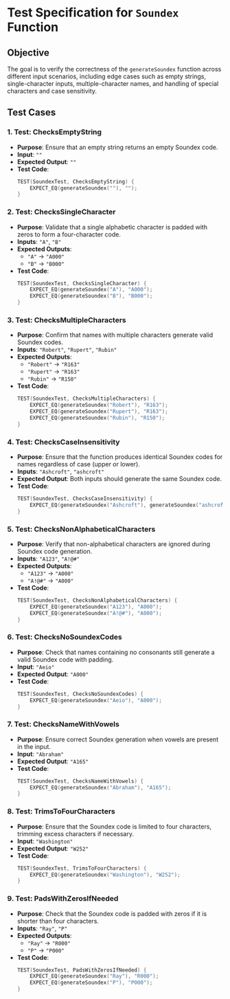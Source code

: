 # Test Specification for `Soundex` Function

## Objective
The goal is to verify the correctness of the `generateSoundex` function across different input scenarios, including edge cases such as empty strings, single-character inputs, multiple-character names, and handling of special characters and case sensitivity.

## Test Cases

### 1. **Test: ChecksEmptyString**
- **Purpose**: Ensure that an empty string returns an empty Soundex code.
- **Input**: `""`
- **Expected Output**: `""`
- **Test Code**:
    ```cpp
    TEST(SoundexTest, ChecksEmptyString) {
        EXPECT_EQ(generateSoundex(""), "");
    }
    ```

### 2. **Test: ChecksSingleCharacter**
- **Purpose**: Validate that a single alphabetic character is padded with zeros to form a four-character code.
- **Inputs**: `"A"`, `"B"`
- **Expected Outputs**:
  - `"A"` → `"A000"`
  - `"B"` → `"B000"`
- **Test Code**:
    ```cpp
    TEST(SoundexTest, ChecksSingleCharacter) {
        EXPECT_EQ(generateSoundex("A"), "A000");
        EXPECT_EQ(generateSoundex("B"), "B000");
    }
    ```

### 3. **Test: ChecksMultipleCharacters**
- **Purpose**: Confirm that names with multiple characters generate valid Soundex codes.
- **Inputs**: `"Robert"`, `"Rupert"`, `"Rubin"`
- **Expected Outputs**:
  - `"Robert"` → `"R163"`
  - `"Rupert"` → `"R163"`
  - `"Rubin"` → `"R150"`
- **Test Code**:
    ```cpp
    TEST(SoundexTest, ChecksMultipleCharacters) {
        EXPECT_EQ(generateSoundex("Robert"), "R163");
        EXPECT_EQ(generateSoundex("Rupert"), "R163");
        EXPECT_EQ(generateSoundex("Rubin"), "R150");
    }
    ```

### 4. **Test: ChecksCaseInsensitivity**
- **Purpose**: Ensure that the function produces identical Soundex codes for names regardless of case (upper or lower).
- **Inputs**: `"Ashcroft"`, `"ashcroft"`
- **Expected Output**: Both inputs should generate the same Soundex code.
- **Test Code**:
    ```cpp
    TEST(SoundexTest, ChecksCaseInsensitivity) {
        EXPECT_EQ(generateSoundex("Ashcroft"), generateSoundex("ashcroft"));
    }
    ```

### 5. **Test: ChecksNonAlphabeticalCharacters**
- **Purpose**: Verify that non-alphabetical characters are ignored during Soundex code generation.
- **Inputs**: `"A123"`, `"A!@#"`
- **Expected Outputs**:
  - `"A123"` → `"A000"`
  - `"A!@#"` → `"A000"`
- **Test Code**:
    ```cpp
    TEST(SoundexTest, ChecksNonAlphabeticalCharacters) {
        EXPECT_EQ(generateSoundex("A123"), "A000");
        EXPECT_EQ(generateSoundex("A!@#"), "A000");
    }
    ```

### 6. **Test: ChecksNoSoundexCodes**
- **Purpose**: Check that names containing no consonants still generate a valid Soundex code with padding.
- **Input**: `"Aeio"`
- **Expected Output**: `"A000"`
- **Test Code**:
    ```cpp
    TEST(SoundexTest, ChecksNoSoundexCodes) {
        EXPECT_EQ(generateSoundex("Aeio"), "A000");
    }
    ```

### 7. **Test: ChecksNameWithVowels**
- **Purpose**: Ensure correct Soundex generation when vowels are present in the input.
- **Input**: `"Abraham"`
- **Expected Output**: `"A165"`
- **Test Code**:
    ```cpp
    TEST(SoundexTest, ChecksNameWithVowels) {
        EXPECT_EQ(generateSoundex("Abraham"), "A165");
    }
    ```

### 8. **Test: TrimsToFourCharacters**
- **Purpose**: Ensure that the Soundex code is limited to four characters, trimming excess characters if necessary.
- **Input**: `"Washington"`
- **Expected Output**: `"W252"`
- **Test Code**:
    ```cpp
    TEST(SoundexTest, TrimsToFourCharacters) {
        EXPECT_EQ(generateSoundex("Washington"), "W252");
    }
    ```

### 9. **Test: PadsWithZerosIfNeeded**
- **Purpose**: Check that the Soundex code is padded with zeros if it is shorter than four characters.
- **Inputs**: `"Ray"`, `"P"`
- **Expected Outputs**:
  - `"Ray"` → `"R000"`
  - `"P"` → `"P000"`
- **Test Code**:
    ```cpp
    TEST(SoundexTest, PadsWithZerosIfNeeded) {
        EXPECT_EQ(generateSoundex("Ray"), "R000");
        EXPECT_EQ(generateSoundex("P"), "P000");
    }
    ```

